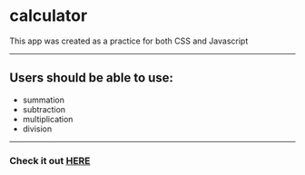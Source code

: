 # calculator

This app was created as a practice for both CSS and Javascript

---

## Users should be able to use:

- summation
- subtraction
- multiplication
- division

---

### Check it out [HERE](https://saradahman.github.io/calculator/)
